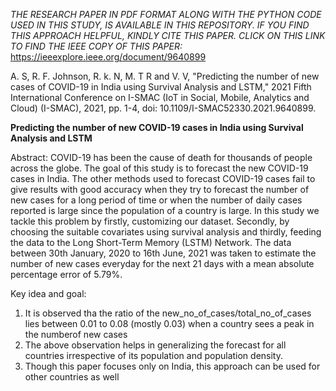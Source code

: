 _THE RESEARCH PAPER IN PDF FORMAT ALONG WITH THE PYTHON CODE USED IN THIS STUDY, IS AVAILABLE IN THIS REPOSITORY. IF YOU FIND THIS APPROACH HELPFUL, KINDLY CITE THIS PAPER. CLICK ON THIS LINK TO FIND THE IEEE COPY OF THIS PAPER:_ https://ieeexplore.ieee.org/document/9640899

A. S, R. F. Johnson, R. k. N, M. T R and V. V, "Predicting the number of new cases of COVID-19 in India using Survival Analysis and LSTM," 2021 Fifth International Conference on I-SMAC (IoT in Social, Mobile, Analytics and Cloud) (I-SMAC), 2021, pp. 1-4, doi: 10.1109/I-SMAC52330.2021.9640899.

**Predicting the number of new COVID-19 cases in India using Survival Analysis and LSTM**

Abstract:
COVID-19 has been the cause of death for  thousands of  people across the globe. The goal of this study is to forecast the new COVID-19 cases in India.  The other methods used to forecast COVID-19 cases fail to give results with good accuracy when they try to forecast the number of new cases for a long period of time or when the number of daily cases reported is large since the population of a country is large. In this study we tackle this problem by firstly, customizing our dataset. Secondly, by choosing the suitable covariates using survival analysis and thirdly, feeding the data to the Long Short-Term Memory (LSTM) Network. The data between 30th January, 2020 to 16th June, 2021 was taken to estimate the number of new cases everyday for the next 21 days with a mean absolute percentage error of 5.79%.

Key idea and goal: 
1. It is observed tha the ratio of the new_no_of_cases/total_no_of_cases lies between 0.01 to 0.08 (mostly 0.03) when a country sees a peak in the numberof new cases
2. The above observation helps in generalizing the forecast for all countries irrespective of its population and population density.
3. Though this paper focuses only on India, this approach can be used for other countries as well



